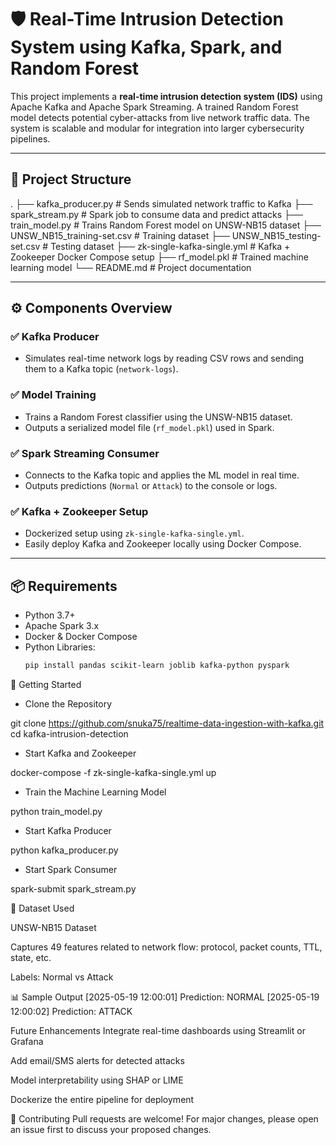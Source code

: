 # 🛡️ Real-Time Intrusion Detection System using Kafka, Spark, and Random Forest

This project implements a **real-time intrusion detection system (IDS)** using Apache Kafka and Apache Spark Streaming. A trained Random Forest model detects potential cyber-attacks from live network traffic data. The system is scalable and modular for integration into larger cybersecurity pipelines.

---

## 📁 Project Structure


.
├── kafka_producer.py            # Sends simulated network traffic to Kafka
├── spark_stream.py              # Spark job to consume data and predict attacks
├── train_model.py               # Trains Random Forest model on UNSW-NB15 dataset
├── UNSW_NB15_training-set.csv   # Training dataset
├── UNSW_NB15_testing-set.csv    # Testing dataset
├── zk-single-kafka-single.yml   # Kafka + Zookeeper Docker Compose setup
├── rf_model.pkl                 # Trained machine learning model
└── README.md                    # Project documentation


---

## ⚙️ Components Overview

### ✅ Kafka Producer
- Simulates real-time network logs by reading CSV rows and sending them to a Kafka topic (`network-logs`).

### ✅ Model Training
- Trains a Random Forest classifier using the UNSW-NB15 dataset.
- Outputs a serialized model file (`rf_model.pkl`) used in Spark.

### ✅ Spark Streaming Consumer
- Connects to the Kafka topic and applies the ML model in real time.
- Outputs predictions (`Normal` or `Attack`) to the console or logs.

### ✅ Kafka + Zookeeper Setup
- Dockerized setup using `zk-single-kafka-single.yml`.
- Easily deploy Kafka and Zookeeper locally using Docker Compose.

---

## 📦 Requirements

- Python 3.7+
- Apache Spark 3.x
- Docker & Docker Compose
- Python Libraries:
  ```bash
  pip install pandas scikit-learn joblib kafka-python pyspark
🚀 Getting Started
- Clone the Repository

git clone https://github.com/snuka75/realtime-data-ingestion-with-kafka.git
cd kafka-intrusion-detection

- Start Kafka and Zookeeper

docker-compose -f zk-single-kafka-single.yml up

- Train the Machine Learning Model
   
python train_model.py
  
- Start Kafka Producer

python kafka_producer.py

- Start Spark Consumer

spark-submit spark_stream.py

🧠 Dataset Used

UNSW-NB15 Dataset

Captures 49 features related to network flow: protocol, packet counts, TTL, state, etc.

Labels: Normal vs Attack

📊 Sample Output
[2025-05-19 12:00:01] Prediction: NORMAL
[2025-05-19 12:00:02] Prediction: ATTACK

Future Enhancements
Integrate real-time dashboards using Streamlit or Grafana

Add email/SMS alerts for detected attacks

Model interpretability using SHAP or LIME

Dockerize the entire pipeline for deployment

🤝 Contributing
Pull requests are welcome! For major changes, please open an issue first to discuss your proposed changes.


